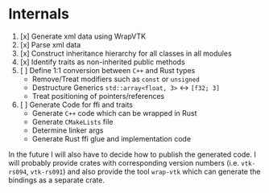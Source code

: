 # Internals

1. [x] Generate xml data using WrapVTK
2. [x] Parse xml data
3. [x] Construct inheritance hierarchy for all classes in all modules
4. [x] Identify traits as non-inherited public methods
5. [ ] Define 1:1 conversion between `C++` and Rust types
    - Remove/Treat modifiers such as `const` or `unsigned`
    - Destructure Generics `std::array<float, 3>` <-> `[f32; 3]`
    - Treat positioning of pointers/references
6. [ ] Generate Code for ffi and traits
    - Generate `C++` code which can be wrapped in Rust
    - Generate `CMakeLists` file
    - Determine linker args
    - Generate Rust ffi glue and implementation code

In the future I will also have to decide how to publish the generated code.
I will probably provide crates with corresponding version numbers (i.e. `vtk-rs094`, `vtk-rs091`)
and also provide the tool `wrap-vtk` which can generate the bindings as a separate crate.
